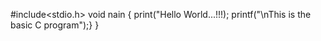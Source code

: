 #include<stdio.h>
void nain
{
  print("Hello World...!!!);
  printf("\nThis is the basic C program");}
}
